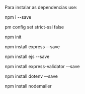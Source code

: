 Para instalar as dependencias use:

npm i --save

pm config set strict-ssl false

npm init

npm install express --save

npm install ejs --save

npm install express-validator --save

npm install dotenv --save

npm install nodemailer